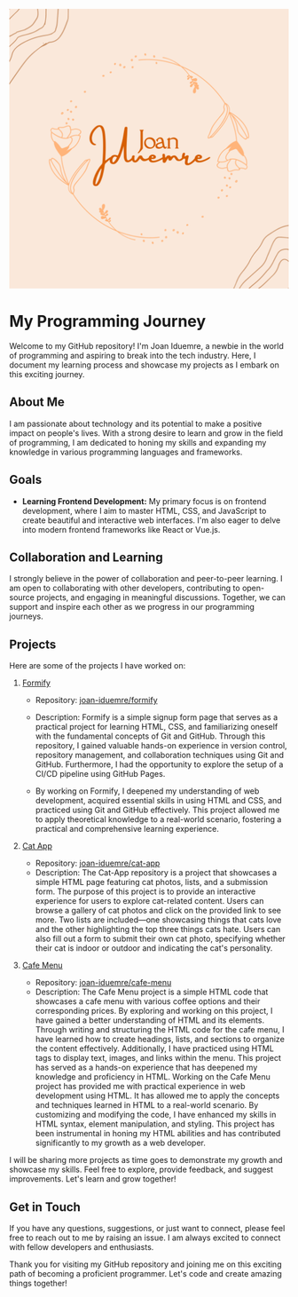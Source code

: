 ![Joan Iduemre](joan-iduemre.png)

# My Programming Journey

Welcome to my GitHub repository! I'm Joan Iduemre, a newbie in the world of programming and aspiring to break into the tech industry. Here, I document my learning process and showcase my projects as I embark on this exciting journey.

## About Me
I am passionate about technology and its potential to make a positive impact on people's lives. With a strong desire to learn and grow in the field of programming, I am dedicated to honing my skills and expanding my knowledge in various programming languages and frameworks.

## Goals
- **Learning Frontend Development:** My primary focus is on frontend development, where I aim to master HTML, CSS, and JavaScript to create beautiful and interactive web interfaces. I'm also eager to delve into modern frontend frameworks like React or Vue.js.

## Collaboration and Learning
I strongly believe in the power of collaboration and peer-to-peer learning. I am open to collaborating with other developers, contributing to open-source projects, and engaging in meaningful discussions. Together, we can support and inspire each other as we progress in our programming journeys.

## Projects

Here are some of the projects I have worked on:

1. [Formify](https://joan-iduemre.github.io/formify)
   - Repository: [joan-iduemre/formify](https://github.com/joan-iduemre/formify)
   - Description: Formify is a simple signup form page that serves as a practical project for learning HTML, CSS, and familiarizing oneself with the fundamental concepts of Git and GitHub. Through this repository, I gained valuable hands-on experience in version control, repository management, and collaboration techniques using Git and GitHub. Furthermore, I had the opportunity to explore the setup of a CI/CD pipeline using GitHub Pages.

   - By working on Formify, I deepened my understanding of web development, acquired essential skills in using HTML and CSS, and practiced using Git and GitHub effectively. This project allowed me to apply theoretical knowledge to a real-world scenario, fostering a practical and comprehensive learning experience.

2. [Cat App](https://joan-iduemre.github.io/cat-app)
   - Repository: [joan-iduemre/cat-app](https://github.com/joan-iduemre/cat-app)
   - Description: The Cat-App repository is a project that showcases a simple HTML page featuring cat photos, lists, and a submission form. The purpose of this project is to provide an interactive experience for users to explore cat-related content. Users can browse a gallery of cat photos and click on the provided link to see more. Two lists are included—one showcasing things that cats love and the other highlighting the top three things cats hate. Users can also fill out a form to submit their own cat photo, specifying whether their cat is indoor or outdoor and indicating the cat's personality.

3. [Cafe Menu](https://joan-iduemre.github.io/cafe-menu)
   - Repository: [joan-iduemre/cafe-menu](https://github.com/joan-iduemre/cafe-menu)
   - Description: The Cafe Menu project is a simple HTML code that showcases a cafe menu with various coffee options and their corresponding prices. By exploring and working on this project, I have gained a better understanding of HTML and its elements. Through writing and structuring the HTML code for the cafe menu, I have learned how to create headings, lists, and sections to organize the content effectively. Additionally, I have practiced using HTML tags to display text, images, and links within the menu. This project has served as a hands-on experience that has deepened my knowledge and proficiency in HTML.
   Working on the Cafe Menu project has provided me with practical experience in web development using HTML. It has allowed me to apply the concepts and techniques learned in HTML to a real-world scenario. By customizing and modifying the code, I have enhanced my skills in HTML syntax, element manipulation, and styling. This project has been instrumental in honing my HTML abilities and has contributed significantly to my growth as a web developer.







I will be sharing more projects as time goes to demonstrate my growth and showcase my skills. Feel free to explore, provide feedback, and suggest improvements. Let's learn and grow together!
## Get in Touch
If you have any questions, suggestions, or just want to connect, please feel free to reach out to me by raising an issue. I am always excited to connect with fellow developers and enthusiasts.

Thank you for visiting my GitHub repository and joining me on this exciting path of becoming a proficient programmer. Let's code and create amazing things together!



<!--
 ### Hi there 👋 

**joan-iduemre/joan-iduemre** is a ✨ _special_ ✨ repository because its `README.md` (this file) appears on your GitHub profile.

Here are some ideas to get you started:

- 🔭 I’m currently working on ...
- 🌱 I’m currently learning ...
- 👯 I’m looking to collaborate on ...
- 🤔 I’m looking for help with ...
- 💬 Ask me about ...
- 📫 How to reach me: ...
- 😄 Pronouns: ...
- ⚡ Fun fact: ...
-->
